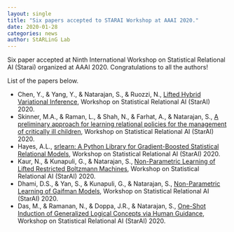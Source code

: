 ```yaml
---
layout: single
title: "Six papers accepted to STARAI Workshop at AAAI 2020."
date: 2020-01-28
categories: news
author: StARLinG Lab
---
```


Six paper accepted at Ninth International Workshop on Statistical Relational AI (Starai) organized at AAAI 2020. Congratulations to all the authors!

List of the papers below.


- Chen, Y., & Yang, Y., & Natarajan, S., & Ruozzi, N., [Lifted Hybrid Variational Inference](https://arxiv.org/abs/2001.02773), Workshop on Statistical Relational AI (StarAI) 2020.
- Skinner, M.A., & Raman, L., & Shah, N., & Farhat, A., & Natarajan, S., [A preliminary approach for learning relational policies for the management of critically ill children](https://arxiv.org/abs/2001.04432), Workshop on Statistical Relational AI (StarAI) 2020.
- Hayes, A.L., [srlearn: A Python Library for Gradient-Boosted Statistical Relational Models](https://hayesall.com/publications/srlearn-python-library.pdf), Workshop on Statistical Relational AI (StarAI) 2020.
- Kaur, N., & Kunapuli, G., & Natarajan, S., [Non-Parametric Learning of Lifted Restricted Boltzmann Machines](#), Workshop on Statistical Relational AI (StarAI) 2020.
- Dhami, D.S., & Yan, S., & Kunapuli, G., & Natarajan, S., [Non-Parametric Learning of Gaifman Models](https://arxiv.org/abs/2001.00528), Workshop on Statistical Relational AI (StarAI) 2020.
- Das, M., & Ramanan, N., & Doppa, J.R., & Natarajan, S., [One-Shot Induction of Generalized Logical Concepts via Human Guidance](https://arxiv.org/abs/1912.07060), Workshop on Statistical Relational AI (StarAI) 2020.
